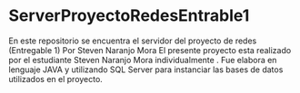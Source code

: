 # ServerProyectoRedesEntrable1
En este repositorio se encuentra el servidor  del proyecto de redes (Entregable 1) Por Steven Naranjo Mora
El presente proyecto esta realizado  por el estudiante Steven Naranjo Mora individualmente . Fue elabora en lenguaje JAVA y utilizando SQL Server  para instanciar las bases de datos utilizados en el proyecto.
